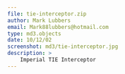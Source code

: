 ```yaml
---
file: tie-interceptor.zip
author: Mark Lubbers
email: Mark88lubbers@hotmail.com
type: md3.objects
date: 10/12/02
screenshot: md3/tie-interceptor.jpg
description: >
    Imperial TIE Interceptor
---
```

